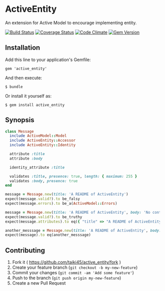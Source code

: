 # ActiveEntity

An extension for Active Model to encourage implementing entity.

[![Build Status](https://travis-ci.org/taiki45/active_entity.svg?branch=master)](https://travis-ci.org/taiki45/active_entity) [![Coverage Status](https://coveralls.io/repos/taiki45/active_entity/badge.svg)](https://coveralls.io/r/taiki45/active_entity) [![Code Climate](https://codeclimate.com/github/taiki45/active_entity/badges/gpa.svg)](https://codeclimate.com/github/taiki45/active_entity) [![Gem Version](https://badge.fury.io/rb/active_entity.svg)](http://badge.fury.io/rb/active_entity)

## Installation

Add this line to your application's Gemfile:

```
gem 'active_entity'
```

And then execute:

    $ bundle

Or install it yourself as:

    $ gem install active_entity

## Synopsis

```ruby
class Message
  include ActiveModel::Model
  include ActiveEntity::Accessor
  include ActiveEntity::Identity

  attribute :title
  attribute :body

  identity_attribute :title

  validates :title, presence: true, length: { maximum: 255 }
  validates :body, presence: true
end

message = Message.new(title: 'A README of ActiveEntity')
expect(message.valid?).to be_falsy
expect(message.errors).to be_a(ActiveModel::Errors)

message = Message.new(title: 'A README of ActiveEntity', body: 'No contents!')
expect(message.valid?).to be_truthy
expect(message.attributes).to eq({ "title" => "A README of ActiveEntity", "body" => "No contents!" })

another_messsage = Message.new(title: 'A README of ActiveEntity', body: '')
expect(message).to eq(another_messsage)
```

## Contributing

1. Fork it ( https://github.com/taiki45/active_entity/fork )
2. Create your feature branch (`git checkout -b my-new-feature`)
3. Commit your changes (`git commit -am 'Add some feature'`)
4. Push to the branch (`git push origin my-new-feature`)
5. Create a new Pull Request
